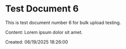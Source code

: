 ﻿# Test Document 6

This is test document number 6 for bulk upload testing.

Content: Lorem ipsum dolor sit amet.

Created: 06/19/2025 18:26:00
